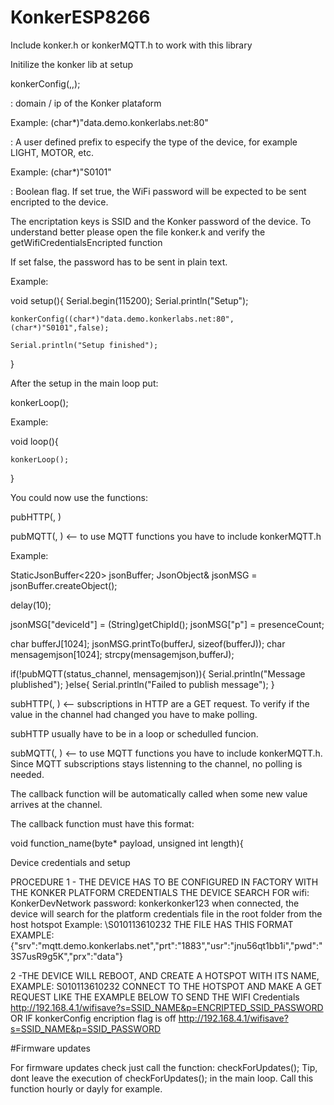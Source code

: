 # KonkerESP8266

Include konker.h or konkerMQTT.h  to work with this library

Initilize the konker lib at setup

konkerConfig(<root server>,<model prefix>,<encriptation flag>);

<root server> : domain / ip of the Konker plataform

Example: (char*)"data.demo.konkerlabs.net:80"

<model prefix>: A user defined prefix to especify the type of the device, for example LIGHT, MOTOR, etc.

Example: (char*)"S0101"

<encriptation flag>: Boolean flag.  If set true, the WiFi password will be expected to be sent encripted to the device.

The encriptation keys is SSID and the Konker password  of the device. To understand better please open the file konker.k and verify the getWifiCredentialsEncripted function

If set false, the password has to be sent in plain text.

Example:

void setup(){
    Serial.begin(115200);
    Serial.println("Setup");

    konkerConfig((char*)"data.demo.konkerlabs.net:80",(char*)"S0101",false);

    Serial.println("Setup finished");
}

After the setup in the main loop put:

konkerLoop();

Example:

void loop(){

    konkerLoop();

}


You could now use  the functions:

pubHTTP(<channel>, <message>)

pubMQTT(<channel>, <message>)  <-- to use MQTT functions you have to include konkerMQTT.h

Example:

StaticJsonBuffer<220> jsonBuffer;
JsonObject& jsonMSG = jsonBuffer.createObject();


delay(10);

jsonMSG["deviceId"] = (String)getChipId();
jsonMSG["p"] = presenceCount;

char bufferJ[1024];
jsonMSG.printTo(bufferJ, sizeof(bufferJ));
char mensagemjson[1024];
strcpy(mensagemjson,bufferJ);

if(!pubMQTT(status_channel, mensagemjson)){
    Serial.println("Message plublished");
}else{
    Serial.println("Failed to publish message");
}

subHTTP(<channel>, <callback function for this channel>)  <-- subscriptions in HTTP are a GET request. To verify if the value in the channel had changed you have to make polling.

subHTTP usually have to be in a loop or schedulled funcion.


subMQTT(<channel>, <callback function for this channel>)  <-- to use MQTT functions you have to include konkerMQTT.h. Since MQTT subscriptions stays listenning to the channel, no polling is needed.

The callback function will be automatically called when some new value arrives at the channel.

The callback function must have this format:

void function_name(byte* payload, unsigned int length){

Device credentials and setup

PROCEDURE
1 - THE DEVICE HAS TO BE CONFIGURED IN FACTORY WITH THE KONKER PLATFORM CREDENTIALS
  THE DEVICE SEARCH FOR wifi: KonkerDevNetwork  password: konkerkonker123
  when connected, the device will search for the platform credentials file in the root folder from the host hotspot Example: \S010113610232
  THE FILE HAS THIS FORMAT EXAMPLE:
    {"srv":"mqtt.demo.konkerlabs.net","prt":"1883","usr":"jnu56qt1bb1i","pwd":"3S7usR9g5K","prx":"data"}

2 -THE DEVICE WILL REBOOT, AND CREATE A HOTSPOT WITH ITS NAME, EXAMPLE: S010113610232
   CONNECT TO THE HOTSPOT AND MAKE A GET REQUEST LIKE THE EXAMPLE BELOW TO SEND THE WIFI Credentials
   http://192.168.4.1/wifisave?s=SSID_NAME&p=ENCRIPTED_SSID_PASSWORD
      OR IF konkerConfig encription flag is off
   http://192.168.4.1/wifisave?s=SSID_NAME&p=SSID_PASSWORD
   
   
   
   
   
 #Firmware updates
 
 For firmware updates check just call the function: checkForUpdates();
 Tip, dont leave the execution of checkForUpdates(); in the main loop.  Call this function hourly or dayly for example.
